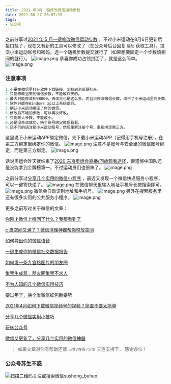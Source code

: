 ```yaml
---
title: 2021 年8月一键修改微信运动步数
date: 2021-08-27 20:07:15
tags:
- 公众号
---
```

之前分享过[2021 年 5 月一键修改微信运动步数](https://mp.weixin.qq.com/s/PQ9DfLjLsGyqjvYiQcsR9w) ，不过小米运动在8月6日更新后接口挂了，现在又有新的工具可以修改了（在公众号后台回复 `运动` 获取工具），提交小米运动账号和密码，选一个随机步数提交就行了（如果想要固定一个步数填相同的就行）。
![image.png](https://upload-images.jianshu.io/upload_images/23152173-df964bd36326f932.png?imageMogr2/auto-orient/strip%7CimageView2/2/w/1240)
恭喜你成功占领封面了，就是这么简单。
![image.png](https://upload-images.jianshu.io/upload_images/23152173-7da8fba1aeba1f32.png?imageMogr2/auto-orient/strip%7CimageView2/2/w/1240)
### 注意事项
```js
1.不要在微信里打开软件下载链接，复制到浏览器打开。
2.只能修改当天的微信步数，不能改昨天的。
3.最大只能修改到98800，再改大也是这么多，而且只修改微信步数，改不了小米运动里的步数。
4.软件只能在Windows xp以上系统运行。
5.确认小米运动绑定了你的微信。
6.修改后不增加步数，可以再次修改。
7.只能改大步数，不能改小。
8.还是没修改成功，换个账号绑定微信看看。
9.还不行的话注销小米运动账号，然后重新注册个号，重新绑定第三方。
```
这里说下小米运动APP绑定微信，先下载小米运动APP（记得用手机号注册），在第三方绑定里绑定你的微信。
![image.png](https://upload-images.jianshu.io/upload_images/23152173-1cd7073079aa954b.png?imageMogr2/auto-orient/strip%7CimageView2/2/w/1240)
注意不是账号与安全里的微信账号绑定，而是第三方绑定。
![image.png](https://upload-images.jianshu.io/upload_images/23152173-15eb0e820cb56949.png?imageMogr2/auto-orient/strip%7CimageView2/2/w/1240)

话说奥运会昨天就结束了[2020 东京奥运会直播/回放观看途径](https://mp.weixin.qq.com/s/jCby7Rkygz8WDvBe9jj7Mg)，很遗憾中国队还是没能拿到金牌榜第一，不过运动员们也很棒了。
![image.png](https://upload-images.jianshu.io/upload_images/23152173-1715e09582617706.png?imageMogr2/auto-orient/strip%7CimageView2/2/w/1240)


之前分享过[分享几个实用的微信小程序](https://mp.weixin.qq.com/s/-wbquQDEg36DRUvw1vMxOw) ，最近又发现一个微信快递服务小程序，可以一键寄快递了。
![image.png](https://upload-images.jianshu.io/upload_images/23152173-2c020fc0777ce233.png?imageMogr2/auto-orient/strip%7CimageView2/2/w/1240)
在微信聊天里输入地址手机号长按搜索即可。
![image.png](https://upload-images.jianshu.io/upload_images/23152173-efe7f88ff0ce0b57.png?imageMogr2/auto-orient/strip%7CimageView2/2/w/1240)
微信会自动识别地址和手机号。
![image.png](https://upload-images.jianshu.io/upload_images/23152173-c13d2c26ededbd51.png?imageMogr2/auto-orient/strip%7CimageView2/2/w/1240)
另外在搜索服务里还有很多实用的公共服务小程序。
![image.png](https://upload-images.jianshu.io/upload_images/23152173-116a4a5cd0c1e5f2.png?imageMogr2/auto-orient/strip%7CimageView2/2/w/1240)


更多之前写过关于微信的文章：

[你刚才微信上撤回了什么？我都看到了](https://mp.weixin.qq.com/s/PTRAREoFRfOJqOUlMCWhbQ)

[c 盘空间又满了？微信清理神器帮你释放空间](https://mp.weixin.qq.com/s/mMrtMRQm2dMWHyv1c_23Dw)

[如何导出你的微信语音](https://mp.weixin.qq.com/s/Nu8x-dA2IRXtOcjVJuenKA)

[一键生成你的微信社交数据报告](https://mp.weixin.qq.com/s/V8Aj7ekW3xYaBHj7vQW-rw)

[如何发一条九宫格图片的朋友圈](https://mp.weixin.qq.com/s/AD7RAJm8p30LMdrgjy1CVw)

[集赞生成器：朋友圈集赞不求人](https://mp.weixin.qq.com/s/Zjhap47PGpIhQi79gkekCg)

[不为人知的几个微信实用技巧](https://mp.weixin.qq.com/s/O1MFJxfmup5tNDcCn12irQ)

[要过年了，换个发微信红包新姿势](https://mp.weixin.qq.com/s/SCNqjY6shLARcEe11kIT0A)

[2021年4月如何下载微信视频号的视频？简直不要太简单](https://mp.weixin.qq.com/s/ig_aD0B2n7Vi6CdDeZ11Zg)

[分享几个微信实用小技巧](https://mp.weixin.qq.com/s/jQbWoNFdIUpNH7M6B_zSrQ)

[玩转公众号](https://mp.weixin.qq.com/s/5mZnA65FZUdp2_1zo_H6TQ)

[微信又更新了，分享几个实用的微信神器](https://mp.weixin.qq.com/s/C2ht6VHwAVv76uYEw7mG_A)

>  如果文章对你有帮助还请 `点赞/在看/分享` 三连支持下， 感谢各位！

### 公众号苏生不惑
![扫描二维码关注或搜索微信susheng_buhuo](https://upload-images.jianshu.io/upload_images/23152173-61c280d775baf3e6.png?imageMogr2/auto-orient/strip%7CimageView2/2/w/1240)